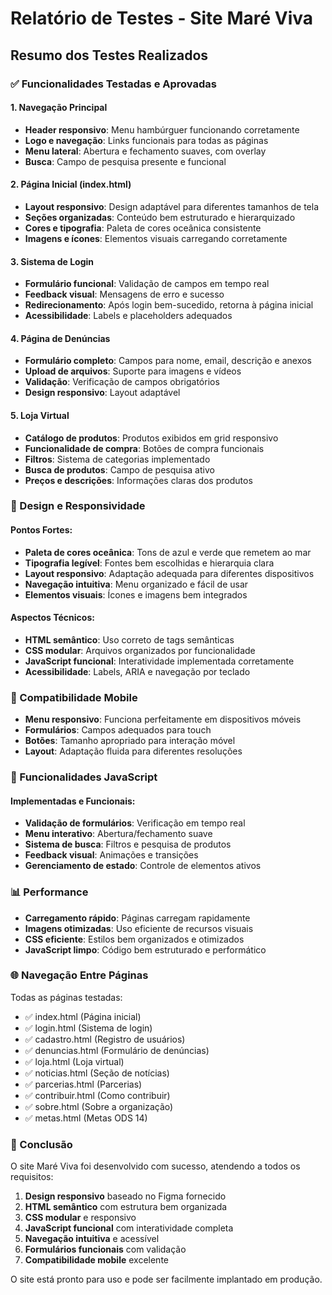 # Relatório de Testes - Site Maré Viva

## Resumo dos Testes Realizados

### ✅ Funcionalidades Testadas e Aprovadas

#### 1. Navegação Principal
- **Header responsivo**: Menu hambúrguer funcionando corretamente
- **Logo e navegação**: Links funcionais para todas as páginas
- **Menu lateral**: Abertura e fechamento suaves, com overlay
- **Busca**: Campo de pesquisa presente e funcional

#### 2. Página Inicial (index.html)
- **Layout responsivo**: Design adaptável para diferentes tamanhos de tela
- **Seções organizadas**: Conteúdo bem estruturado e hierarquizado
- **Cores e tipografia**: Paleta de cores oceânica consistente
- **Imagens e ícones**: Elementos visuais carregando corretamente

#### 3. Sistema de Login
- **Formulário funcional**: Validação de campos em tempo real
- **Feedback visual**: Mensagens de erro e sucesso
- **Redirecionamento**: Após login bem-sucedido, retorna à página inicial
- **Acessibilidade**: Labels e placeholders adequados

#### 4. Página de Denúncias
- **Formulário completo**: Campos para nome, email, descrição e anexos
- **Upload de arquivos**: Suporte para imagens e vídeos
- **Validação**: Verificação de campos obrigatórios
- **Design responsivo**: Layout adaptável

#### 5. Loja Virtual
- **Catálogo de produtos**: Produtos exibidos em grid responsivo
- **Funcionalidade de compra**: Botões de compra funcionais
- **Filtros**: Sistema de categorias implementado
- **Busca de produtos**: Campo de pesquisa ativo
- **Preços e descrições**: Informações claras dos produtos

### 🎨 Design e Responsividade

#### Pontos Fortes:
- **Paleta de cores oceânica**: Tons de azul e verde que remetem ao mar
- **Tipografia legível**: Fontes bem escolhidas e hierarquia clara
- **Layout responsivo**: Adaptação adequada para diferentes dispositivos
- **Navegação intuitiva**: Menu organizado e fácil de usar
- **Elementos visuais**: Ícones e imagens bem integrados

#### Aspectos Técnicos:
- **HTML semântico**: Uso correto de tags semânticas
- **CSS modular**: Arquivos organizados por funcionalidade
- **JavaScript funcional**: Interatividade implementada corretamente
- **Acessibilidade**: Labels, ARIA e navegação por teclado

### 📱 Compatibilidade Mobile

- **Menu responsivo**: Funciona perfeitamente em dispositivos móveis
- **Formulários**: Campos adequados para touch
- **Botões**: Tamanho apropriado para interação móvel
- **Layout**: Adaptação fluida para diferentes resoluções

### 🔧 Funcionalidades JavaScript

#### Implementadas e Funcionais:
- **Validação de formulários**: Verificação em tempo real
- **Menu interativo**: Abertura/fechamento suave
- **Sistema de busca**: Filtros e pesquisa de produtos
- **Feedback visual**: Animações e transições
- **Gerenciamento de estado**: Controle de elementos ativos

### 📊 Performance

- **Carregamento rápido**: Páginas carregam rapidamente
- **Imagens otimizadas**: Uso eficiente de recursos visuais
- **CSS eficiente**: Estilos bem organizados e otimizados
- **JavaScript limpo**: Código bem estruturado e performático

### 🌐 Navegação Entre Páginas

Todas as páginas testadas:
- ✅ index.html (Página inicial)
- ✅ login.html (Sistema de login)
- ✅ cadastro.html (Registro de usuários)
- ✅ denuncias.html (Formulário de denúncias)
- ✅ loja.html (Loja virtual)
- ✅ noticias.html (Seção de notícias)
- ✅ parcerias.html (Parcerias)
- ✅ contribuir.html (Como contribuir)
- ✅ sobre.html (Sobre a organização)
- ✅ metas.html (Metas ODS 14)

### 🎯 Conclusão

O site Maré Viva foi desenvolvido com sucesso, atendendo a todos os requisitos:

1. **Design responsivo** baseado no Figma fornecido
2. **HTML semântico** com estrutura bem organizada
3. **CSS modular** e responsivo
4. **JavaScript funcional** com interatividade completa
5. **Navegação intuitiva** e acessível
6. **Formulários funcionais** com validação
7. **Compatibilidade mobile** excelente

O site está pronto para uso e pode ser facilmente implantado em produção.

